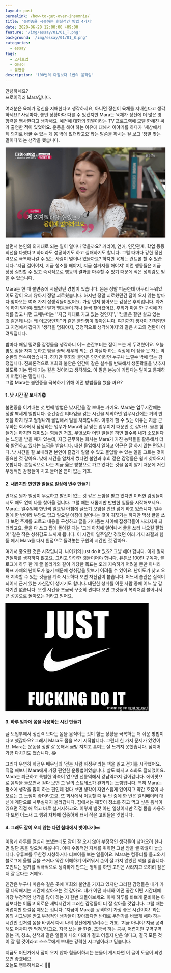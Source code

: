 ```yaml
---
layout: post
permalink: /how-to-get-over-insomnia/
title: '불면증을 극복하는 현실적인 방법 4가지'
date: 2020-06-20 12:00:00 +09:00
feature: '/img/essay/01/01_T.png'
background: '/img/essay/01/01_B.png'
categories:
  - essay
tags:
  - 스타트업
  - 에세이
  - 불면증 
description: '100번의 다짐보다 1번의 움직임'
---
```


안녕하세요?<br>프로이직러 Mara입니다. 

여러분은 육체가 정신을 지배한다고 생각하세요, 아니면 정신이 육체를 지배한다고 생각하세요? 사람마다, 놓인 상황마다 다를 수 있겠지만 Mara는 육체가 정신에 더 많은 영향력을 행사한다고 생각해요. 예전에 대화의 희열이라는 TV 프로그램에 모델 한혜진 씨가 출연한 적이 있었어요. 운동을 해야 하는 이유에 대해서 이야기를 하다가 '세상에서 제 의지로 바꿀 수 있는 게 몸 밖에 없더라고요'라는 말씀을 하시는 걸 보고 '정말 맞는 말이다'라는 생각을 했습니다. 

![이미지1](/img/essay/01/대화.PNG)

살면서 본인의 의지대로 되는 일이 얼마나 많을까요? 커리어, 연애, 인간관계, 학업 등등 최선을 다했다고 하더라도 성공하기도 하고 실패하기도 합니다. 그럴 때마다 강한 정신력으로 극복해나갈 수 있는 사람이 몇이나 있을까요? 하지만 육체는 컨트롤 할 수 있습니다. '지금 걸어야지, 지금 청소를 해야지, 지금 설거지를 해야지' 이런 행동들은 지금 당장 실천할 수 있고 즉각적으로 행동의 결과를 마주할 수 있기 때문에 작은 성취감도 얻을 수 있습니다.

Mara는 한 때 불면증에 시달렸던 경험이 있습니다. 몸은 정말 피곤한데 아무리 누워있어도 잠이 오지 않아서 정말 괴로웠습니다. 하지만 정말 괴로웠던건 잠이 오지 않는 밤마다 찾아오는 여러 가지 잡생각들이었어요. 가장 먼저 찾아오는 감정은 후회입니다. 과거에 하지 말아야 했었던 말과 행동들이 하나 둘씩 찾아왔어요. 후회가 마음 한 구석에 자리를 잡고 나면 그때부터는 ''지금 제대로 가고 있는 것인지'', ''남들은 잘만 살고 있는 것 같은데 나는 왜 이모양인지''와 같은 불안함이 찾아옵니다. 여기까지 생각이 진척되면 그 지점에서 갑자기 '생각을 멈춰야지, 긍정적으로 생각해야지'와 같은 사고의 전환이 어려워집니다. 

밤마다 매일 밀려올 감정들을 생각하니 어느 순간부터는 잠이 드는 게 두려웠어요. 오늘 밤도 잠을 자지 못하고 밤을 꼴딱 새우게 되는 건 아닐까 하는 걱정에 더 잠을 못 자는 악순환의 연속이었습니다. 하지만 후회와 불안은 인간이라면 누구나 느낄수 밖에 없는 감정입니다. 진화론적으로 후회와 불안은 인간이 같은 실수를 반복해서 생존확률을 낮추지 않도록 기본 탑재 기능 같은 것이라고 생각해요. 이 말은 본능에 가깝다는 말이고 통제하기 어렵다는 말입니다.  
그럼 Mara는 불면증을 극복하기 위해 어떤 방법들을 썼을 까요? 

#### 1. 낮 시간 잘 보내기🌞

불면증을 이겨내는 첫 번째 방법은 낮시간을 잘 보내는 거예요. Mara는 업무시간에는 정말 빡세게 일합니다. 중간중간 티타임을 갖는 시간을 제외하면 업무시간에는 거의 딴짓을 하지 않고 엄청나게 몰입해서 일을 처리합니다. 이렇게 할 수 있는 이유는 지금 근무하는 회사에서 담당하는 업무가 Mara와 잘 맞는 업무이기 때문인 것 같아요. 물론 힘들기는 하지만 재미있는 힘듦인 거죠. 무엇보다 어떤 일들은 하면 할수록 내가 소모된다는 느낌을 받을 때가 있는데, 지금 근무하는 회사는 Mara가 가진 능력들을 활용해서 더욱 발전하고 있다는 느낌을 받습니다. 대신 몰입해서 일하고 야근은 잘 하지 않는 편입니다. 낮 시간을 잘 보내려면 본인이 즐겁게 일할 수 있고 몰입할 수 있는 일을 고르는 것이 중요한 것 같아요. 낮에 시간을 알차게 썼다면 불안과 후회 같은 감정들은 쉽게 찾아오지 못합니다. 본능적으로 나는 지금 옳은 방향으로 가고 있다는 것을 몸이 알기 때문에 저런 부정적인 감정들이 치고 들어올 틈이 없는 거죠. 

#### 2. 새롭지만 만만한 일들로 일상에 변주 만들기 

반대로 뭔가 일상이 무료하고 발전이 없는 것 같은 느낌을 받고 있다면 이러한 감정들이 시도 때도 없이 나를 찾아올 겁니다. 그럴 때는 새롭지만 만만한 일들을 시작해보세요. Mara는 일주일에 한번씩 일요일 아침에 글쓰기 모임을 반년 넘게 하고 있습니다. 일주일에 한 번이라 부담도 없고 일요일 아침에 일어나는 것이 귀찮기는 하지만 막상 글을 쓰다 보면 주제를 고르고 내용을 구성하고 글을 가다듬는 사이에 잡생각들이 사라지게 되더라고요. 글을 다 쓰고 집에 돌아갈 때는 '그래 아침에 일어나서 글을 쓰러 나오길 잘했어' 같은 작은 성취감도 느끼게 됩니다. 이 시간이 일주일간 겪었던 여러 가지 좌절과 힘듦 에서 Mara를 다시 원점으로 돌려놓는 구원의 시간인 것 같아요. 

여기서 중요한 것은 시작입니다. 나이키의 just do it 있죠? 그냥 해야 합니다. 이게 될까 안될까를 생각하지 않고요. 그리고 만만한 것들이어야 합니다. 유튜브 100만 구독자, 블로그에 하루 한 개 글 올리기와 같이 거창한 목표는 오래 지속하기 어려울 뿐만 아니라 목표 자체의 난이도가 높기 때문에 성취감을 맛보기 어려울 수 있어요. 난이도가 낮고 오래 지속할 수 있는 것들을 계속 시도하다 보면 자신감이 붙습니다. 어느새 습관은 실력이 되어서 근거 있는 자신감이 생기기도 합니다. 대단한 성취를 이룬 사람 중에 어느 날 갑자기란 없습니다. 오랜 시간을 조금씩 꾸준히 견디다 보면 그것들이 복리처럼 불어나서 큰 성공으로 돌아오는 거라고 믿어요.

![이미지2](/img/essay/01/just.jpg)

#### 3. 하루 일과에 몸을 사용하는 시간 만들기 

글 도입부에서 정신력 보다는 몸을 움직이는 것이 힘든 상황을 극복하는 더 쉬운 방법이다고 했잖아요? 그래서 Mara도 몸을 쓰기 시작합니다. 그런데 한 가지 문제가 있었어요. Mara는 운동을 정말 잘 못해서 금방 지치고 흥미도 잘 느끼지 못했습니다. 심지어 가끔 다치기도 했습니다. 😂

그러다 우연히 하정우 배우님의 '걷는 사람 하정우'라는 책을 읽고 걷기를 시작했어요. 직접 해보니 Mara에게 가장 편안한 운동법이었습니다. 살도 빠지고 소화도 잘되었어요. Mara는 퇴근하고 특별한 약속이 없으면 선릉역에서 강남역까지 걸어갑니다. 에어팟으로 음악을 들으면서 걷다 보면 그 날의 스트레스가 완화되는 느낌입니다. 특히 Mara는 평소에 생각을 많이 하는 편인데 걷다 보면 생각이 자연스럽게 없어지고 약간 호흡이 차오르는 그 느낌이 좋더라고요. 또 회사에서 이동할 때 두 번 중에 한 번은 엘리베이터 대신에 계단으로 사무실까지 올라갑니다. 집에서는 깨끗이 청소를 하고 먹고 싶은 음식이 있으면 직접 해 먹고 바로 설거지하고요. 이렇게 별것 아닌 일상이지만 직접 몸을 사용하다 보면 어느새 그 행위 자체에 집중하게 돼서 작은 고민들은 잊힙니다. 

#### 4. 그래도 잠이 오지 않는 다면 침대에서 벗어나기🛏️

이렇게 하루를 열심히 보냈는데도 잠이 잘 오지 않아 부정적인 생각들이 찾아오려 한다면 일단 몸을 일으켜 세웁니다. 이때 수동적인 자세를 취하면 그날 밤을 샐 확률이 높습니다. 유튜브를 무한정 시청하거나 티브이를 보는 일들이요. Mara는 컴퓨터를 들고와서 블로그에 올릴 글을 쓰거나 약간 이해하기 어려워서 손이 잘 가지 않았던 책을 읽습니다. 포인트는 뭔가를 적극적으로 생각하게 만드는 행위를 하면 고민은 사라지고 오히려 잠은 더 잘 온다는 거예요. 

인간은 누구나 마음속 깊은 곳에 후회와 불안을 가지고 있지만 그러한 감정들은 내가 가장 나약해지는 시간에 찾아오는 것 같아요. 내가 어떤 자세와 어떤 공간 어떤 시간대에 가장 부정적인 생각을 많이 하는 지 한번 되돌아보세요. 아마 하루를 바쁘게 준비하는 아침보다는 어둡고 외로운 새벽시간에 그러한 감정들이 더 잘 찾아올 것입니다. 그럴 때는 어렵지만 한걸음 떼보는 겁니다. '지금이 Mara를 공격하기 가장 좋은 시간이야! '라는 몸의 시그널을 받고 부정적인 생각들이 찾아왔다면 반대로 무언가를 바쁘게 해야 하는 시간인 것처럼 몸을 바꿔서 다시 나의 정신에게 알려주는 거죠. '지금 아니야! 지금 공격해도 어차피 안 먹혀.'라고요. 지금 쓰는 글 한줄, 조금씩 하는 공부, 어렵지만 꾸역꾸역 읽는 책, 청소, 산책과 같은 일들이 나의 미래가 결코 어둡지 만은 않다고, 결국 모든 것이 잘 될 것이라고 스스로에게 보내는 강력한 시그널이라고 믿습니다. 

지금도 어딘가에서 잠이 오지 않아 힘들어하시는 분들이 계시다면 이 글이 도움이 되었으면 좋겠네요.<br>
오늘도 행복하세요~! 🙋‍♀️ 
